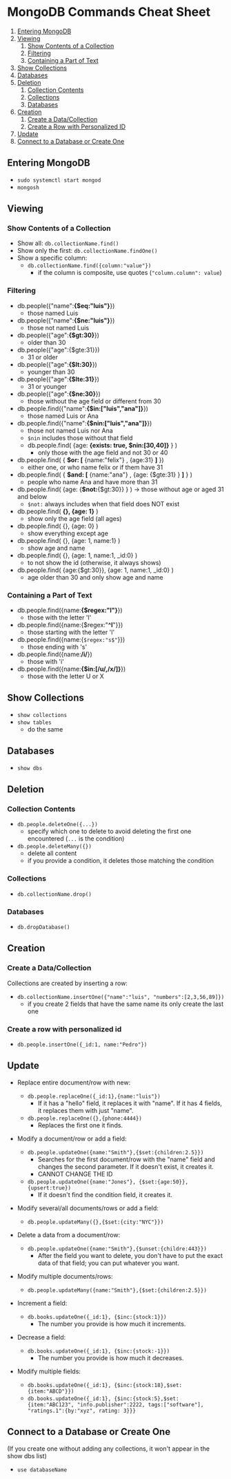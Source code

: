 # MongoDB Commands Cheat Sheet
1. [Entering MongoDB](#entering-mongodb)
2. [Viewing](#viewing)
    1. [Show Contents of a Collection](#show-contents-of-a-collection)
    2. [Filtering](#filtering)
    3. [Containing a Part of Text](#containing-a-part-of-text)
3. [Show Collections](#show-collections)
4. [Databases](#databases)
5. [Deletion](#deletion)
    1. [Collection Contents](#collection-contents)
    2. [Collections](#collections)
    3. [Databases](#databases-1)
6. [Creation](#creation)
    1. [Create a Data/Collection](#create-a-datacollection)
    2. [Create a Row with Personalized ID](#create-a-row-with-personalized-id)
7. [Update](#update)
8. [Connect to a Database or Create One](#connect-to-a-database-or-create-one)


## Entering MongoDB
- `sudo systemctl start mongod`
- `mongosh`

## Viewing

### Show Contents of a Collection
- Show all: `db.collectionName.find()` 
- Show only the first: `db.collectionName.findOne()`
- Show a specific column:
  - `db.collectionName.find({column:"value"})`
    - if the column is composite, use quotes (`"column.column": value`)

### Filtering
- db.people({"name":**{$eq:"luis"}**})
    - those named Luis
- db.people({"name":**{$ne:"luis"}**})
    - those not named Luis
- db.people({"age":**{$gt:30}**})
    - older than 30
- db.people({"age":{$gte:31}})
    - 31 or older
- db.people({"age":**{$lt:30}**})
    - younger than 30
- db.people({"age":**{$lte:31}**})
    - 31 or younger
- db.people({"age":**{$ne:30}**})
    - those without the age field or different from 30
- db.people.find({"name":**{$in:["luis","ana"]}**})
    - those named Luis or Ana
- db.people.find({"name":**{$nin:["luis","ana"]}**})
    - those not named Luis nor Ana
    - `$nin` includes those without that field
    - db.people.find( {age: **{exists: true, $nin:[30,40]}** } )
        - only those with the age field and not 30 or 40
- db.people.find( { **$or: [** {name:"felix"} , {age:31} **]** })
    - either one, or who name felix or if them have 31
- db.people.find( { **$and: [** {name:"ana"} , {age: {$gte:31} } **]** } )
    - people who name Ana and have more than 31
- db.people.find( {age: {**$not:**{$gt:30}} } ) -> those without age or aged 31 and below
  - `$not:` always includes when that field does NOT exist
- db.people.find( **{}, {age: 1}** )
    - show only the age field (all ages)
- db.people.find( {}, {age: 0} )
    - show everything except age
- db.people.find( {}, {age: 1, name:1} )
    - show age and name
- db.people.find( {}, {age: 1, name:1, _id:0} )
    - to not show the id (otherwise, it always shows)
- db.people.find( {age:{$gt:30}}, {age: 1, name:1, _id:0} )
    - age older than 30 and only show age and name

### Containing a Part of Text
- db.people.find({name:**{$regex:"l"}**})
    - those with the letter 'l'
- db.people.find({name:{$regex:"**^l**"}})
    - those starting with the letter 'l'
- db.people.find({name:{`$regex:"s$"`}})
    - those ending with 's'
- db.people.find({name:**/i/**})
    - those with 'i'
- db.people.find({name:**{$in:[/u/,/x/]}**})
    - those with the letter U or X

## Show Collections
- `show collections`
- `show tables`
    - do the same

## Databases
- `show dbs`

## Deletion
### Collection Contents
- `db.people.deleteOne({...})`
  - specify which one to delete to avoid deleting the first one encountered (`...` is the condition)
- `db.people.deleteMany({})` 
  - delete all content
  - if you provide a condition, it deletes those matching the condition

### Collections
- `db.collectionName.drop()`

### Databases
- `db.dropDatabase()`

## Creation
### Create a Data/Collection
Collections are created by inserting a row:
- `db.collectionName.insertOne({"name":"luis", "numbers":[2,3,56,89]})`
    - if you create 2 fields that have the same name its only create the last one

### Create a row with personalized id
- `db.people.insertOne({_id:1, name:"Pedro"})`

## Update
- Replace entire document/row with new:
    - `db.people.replaceOne({_id:1},{name:"luis"})`
        - If it has a "hello" field, it replaces it with "name". If it has 4 fields, it replaces them with just "name".
    - `db.people.replaceOne({},{phone:4444})`
        - Replaces the first one it finds.

- Modify a document/row or add a field:
    - `db.people.updateOne({name:"Smith"},{$set:{children:2.5}})`
        - Searches for the first document/row with the "name" field and changes the second parameter. If it doesn't exist, it creates it.
        - CANNOT CHANGE THE ID
    - `db.people.updateOne({name:"Jones"}, {$set:{age:50}},{upsert:true})`
        - If it doesn't find the condition field, it creates it.

- Modify several/all documents/rows or add a field:
    - `db.people.updateMany({},{$set:{city:"NYC"}})`

- Delete a data from a document/row:
    - `db.people.updateOne({name:"Smith"},{$unset:{childre:443}})`
        - After the field you want to delete, you don't have to put the exact data of that field; you can put whatever you want.

- Modify multiple documents/rows:
    - `db.people.updateMany({name:"Smith"},{$set:{children:2.5}})`

- Increment a field:
    - `db.books.updateOne({_id:1}, {$inc:{stock:1}})`
        - The number you provide is how much it increments.

- Decrease a field:
    - `db.books.updateOne({_id:1}, {$inc:{stock:-1}})`
        - The number you provide is how much it decreases.

- Modify multiple fields:
    - `db.books.updateOne({_id:1}, {$inc:{stock:18},$set:{item:"ABCD"}})`
    - `db.books.updateOne({_id:1}, {$inc:{stock:5},$set:{item:"ABC123", "info.publisher":2222, tags:["software"], "ratings.1":{by:"xyz", rating: 3}}}`

## Connect to a Database or Create One
(If you create one without adding any collections, it won't appear in the show dbs list)
- `use databaseName`